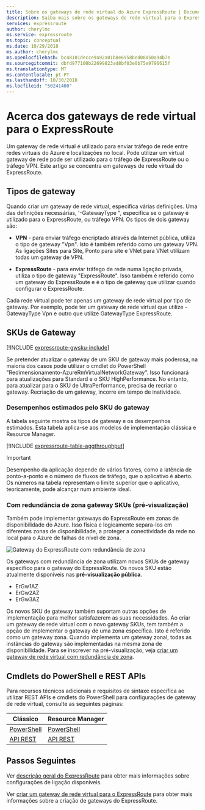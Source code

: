 ```yaml
---
title: Sobre os gateways de rede virtual do Azure ExpressRoute | Documentos da Microsoft
description: Saiba mais sobre os gateways de rede virtual para o ExpressRoute.
services: expressroute
author: cherylmc
ms.service: expressroute
ms.topic: conceptual
ms.date: 10/29/2018
ms.author: cherylmc
ms.openlocfilehash: bc48101decce9a92a01b8e6958bed08850a94b7e
ms.sourcegitcommit: dbfd977100b22699823ad8bf03e0b75e9796615f
ms.translationtype: MT
ms.contentlocale: pt-PT
ms.lasthandoff: 10/30/2018
ms.locfileid: "50241400"
---
```

# <a name="about-virtual-network-gateways-for-expressroute"></a>Acerca dos gateways de rede virtual para o ExpressRoute
Um gateway de rede virtual é utilizado para enviar tráfego de rede entre redes virtuais do Azure e localizações no local. Pode utilizar um virtual gateway de rede pode ser utilizado para o tráfego de ExpressRoute ou o tráfego VPN. Este artigo se concentra em gateways de rede virtual do ExpressRoute.

## <a name="gateway-types"></a>Tipos de gateway

Quando criar um gateway de rede virtual, especifica várias definições. Uma das definições necessárias, '-GatewayType ", especifica se o gateway é utilizado para o ExpressRoute, ou tráfego VPN. Os tipos de dois gateway são: 

* **VPN** - para enviar tráfego encriptado através da Internet pública, utiliza o tipo de gateway "Vpn". Isto é também referido como um gateway VPN. As ligações Sites para Site, Ponto para site e VNet para VNet utilizam todas um gateway de VPN.

* **ExpressRoute** - para enviar tráfego de rede numa ligação privada, utiliza o tipo de gateway "ExpressRoute". Isso também é referido como um gateway do ExpressRoute e é o tipo de gateway que utilizar quando configurar o ExpressRoute.


Cada rede virtual pode ter apenas um gateway de rede virtual por tipo de gateway. Por exemplo, pode ter um gateway de rede virtual que utilize -GatewayType Vpn e outro que utilize GatewayType ExpressRoute.

## <a name="gwsku"></a>SKUs de Gateway
[!INCLUDE [expressroute-gwsku-include](../../includes/expressroute-gwsku-include.md)]

Se pretender atualizar o gateway de um SKU de gateway mais poderosa, na maioria dos casos pode utilizar o cmdlet do PowerShell "Redimensionamento-AzureRmVirtualNetworkGateway". Isso funcionará para atualizações para Standard e o SKU HighPerformance. No entanto, para atualizar para o SKU de UltraPerformance, precisa de recriar o gateway. Recriação de um gateway, incorre em tempo de inatividade.

### <a name="aggthroughput"></a>Desempenhos estimados pelo SKU do gateway
A tabela seguinte mostra os tipos de gateway e os desempenhos estimados. Esta tabela aplica-se aos modelos de implementação clássica e Resource Manager.

[!INCLUDE [expressroute-table-aggthroughput](../../includes/expressroute-table-aggtput-include.md)]

> [!IMPORTANT]
> Desempenho da aplicação depende de vários fatores, como a latência de ponto-a-ponto e o número de fluxos de tráfego, que o aplicativo é aberto. Os números na tabela representam o limite superior que o aplicativo, teoricamente, pode alcançar num ambiente ideal. 
> 
>

### <a name="zrgw"></a>Com redundância de zona gateway SKUs (pré-visualização)

Também pode implementar gateways do ExpressRoute em zonas de disponibilidade do Azure. Isso física e logicamente separa-los em diferentes zonas de disponibilidade, a proteger a conectividade da rede no local para o Azure de falhas de nível de zona.

![Gateway do ExpressRoute com redundância de zona](./media/expressroute-about-virtual-network-gateways/zone-redundant.png)

Os gateways com redundância de zona utilizam novos SKUs de gateway específico para o gateway do ExpressRoute. Os novos SKU estão atualmente disponíveis nas **pré-visualização pública**.

* ErGw1AZ
* ErGw2AZ
* ErGw3AZ

Os novos SKU de gateway também suportam outras opções de implementação para melhor satisfazerem as suas necessidades. Ao criar um gateway de rede virtual com o novo gateway SKUs, tem também a opção de implementar o gateway de uma zona específica. Isto é referido como um gateway zona. Quando implementa um gateway zonal, todas as instâncias do gateway são implementadas na mesma zona de disponibilidade. Para se inscrever na pré-visualização, veja [criar um gateway de rede virtual com redundância de zona](../../articles/vpn-gateway/create-zone-redundant-vnet-gateway.md).

## <a name="resources"></a>Cmdlets do PowerShell e REST APIs
Para recursos técnicos adicionais e requisitos de sintaxe específica ao utilizar REST APIs e cmdlets do PowerShell para configurações de gateway de rede virtual, consulte as seguintes páginas:

| **Clássico** | **Resource Manager** |
| --- | --- |
| [PowerShell](https://docs.microsoft.com/powershell/module/servicemanagement/azure/?view=azuresmps-4.0.0#azure) |[PowerShell](https://docs.microsoft.com/powershell/module/azurerm.network#networking) |
| [API REST](https://msdn.microsoft.com/library/jj154113.aspx) |[API REST](https://msdn.microsoft.com/library/mt163859.aspx) |

## <a name="next-steps"></a>Passos Seguintes
Ver [descrição geral do ExpressRoute](expressroute-introduction.md) para obter mais informações sobre configurações de ligação disponíveis.

Ver [criar um gateway de rede virtual para o ExpressRoute](expressroute-howto-add-gateway-resource-manager.md) para obter mais informações sobre a criação de gateways do ExpressRoute.
